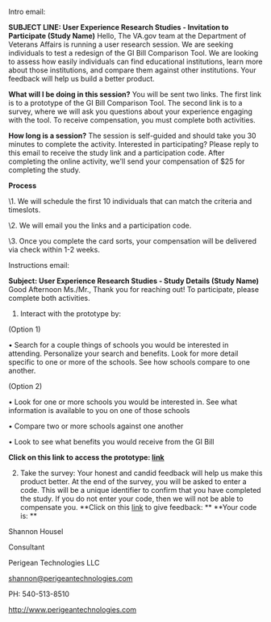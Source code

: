 Intro email:

**SUBJECT LINE: User Experience Research Studies - Invitation to Participate (Study Name)**
Hello,
The VA.gov team at the Department of Veterans Affairs is running a user research session. 
We are seeking individuals to test a redesign of the GI Bill Comparison Tool. We are looking to assess how easily individuals can find educational institutions, learn more about those institutions, and compare them against other institutions.  Your feedback will help us build a better product.

**What will I be doing in this session?** You will be sent two links. The first link is to a prototype of the GI Bill Comparison Tool. The second link is to a survey, where we will ask you questions about your experience engaging with the tool. To receive compensation, you must complete both activities.

**How long is a session?** The session is self-guided and should take you 30 minutes to complete the activity. 
Interested in participating? Please reply to this email to receive the study link and a participation code. After completing the online activity, we'll send your compensation of $25 for completing the study.

**Process**

\1. We will schedule the first 10 individuals that can match the criteria and timeslots.

\2. We will email you the links and a participation code.

\3. Once you complete the card sorts, your compensation will be delivered via check within 1-2 weeks.



Instructions email:

**Subject: User Experience Research Studies - Study Details (Study Name)**
Good Afternoon Ms./Mr.,
Thank you for reaching out!
To participate, please complete both activities.
1.	Interact with the prototype by: 

  (Option 1)
  
  • Search for a couple things of schools you would be interested in attending. Personalize your search and benefits. Look for more detail specific to one or more of the schools.  See how schools compare to one another.
  
  (Option 2)

  •	Look for one or more schools you would be interested in. See what information is available to you on one of those schools
  
  •	Compare two or more schools against one another
  
  •	Look to see what benefits you would receive from the GI Bill

**Click on this link to access the prototype: [link](http://)**

2.	Take the survey:
Your honest and candid feedback will help us make this product better.
At the end of the survey, you will be asked to enter a code. This will be a unique identifier to confirm that you have completed the study. If you do not enter your code, then we will not be able to compensate you.
**Click on this [link]() to give feedback: **
**Your code is: **


Shannon Housel

Consultant

Perigean Technologies LLC

shannon@perigeantechnologies.com

PH: 540-513-8510

http://www.perigeantechnologies.com
